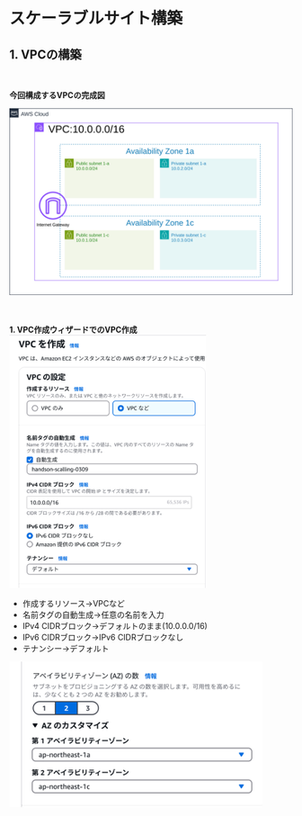 # スケーラブルサイト構築

## **1. VPCの構築**
<br>

**今回構成するVPCの完成図**

<img width="600" src="1.作成するVPC図-1.jpg">
<br><br><br>

**1. VPC作成ウィザードでのVPC作成**
<br>
<img width="350" height="450" src="3.VPC1.png">

- 作成するリソース→VPCなど
- 名前タグの自動生成→任意の名前を入力
- IPv4 CIDRブロック→デフォルトのまま(10.0.0.0/16)
- IPv6 CIDRブロック→IPv6 CIDRブロックなし
- テナンシー→デフォルト


<img width="450" src="4.vpcaz.png">

